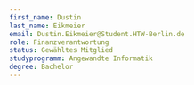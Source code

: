 ```yaml
---
first_name: Dustin
last_name: Eikmeier
email: Dustin.Eikmeier@Student.HTW-Berlin.de
role: Finanzverantwortung
status: Gewähltes Mitglied
studyprogramm: Angewandte Informatik
degree: Bachelor
---
```

